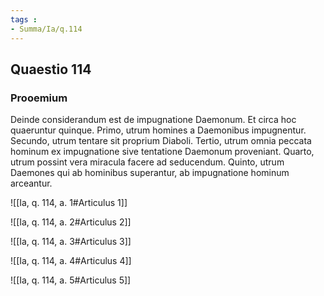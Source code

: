 ```yaml
---
tags : 
- Summa/Ia/q.114
---
```


## Quaestio 114

### Prooemium

Deinde considerandum est de impugnatione Daemonum. Et circa hoc quaeruntur quinque. Primo, utrum homines a Daemonibus impugnentur. Secundo, utrum tentare sit proprium Diaboli. Tertio, utrum omnia peccata hominum ex impugnatione sive tentatione Daemonum proveniant. Quarto, utrum possint vera miracula facere ad seducendum. Quinto, utrum Daemones qui ab hominibus superantur, ab impugnatione hominum arceantur.

![[Ia, q. 114, a. 1#Articulus 1]]

![[Ia, q. 114, a. 2#Articulus 2]]

![[Ia, q. 114, a. 3#Articulus 3]]

![[Ia, q. 114, a. 4#Articulus 4]]

![[Ia, q. 114, a. 5#Articulus 5]]

